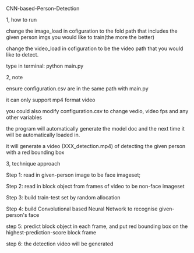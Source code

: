 CNN-based-Person-Detection


1, how to run

change the image_load in cofiguration to the fold path that includes the given person imgs
you would like to train(the more the better)

change the video_load in cofiguration to be the video path that you would like to detect.

type in terminal: python main.py


2, note

ensure configuration.csv are in the same path with main.py

it can only support mp4 format video

you could also modify configuration.csv to change vedio, video fps and any other variables

the program will automatically generate the model doc and the next time it will be automatically
loaded in.

it will generate a video (XXX_detection.mp4) of detecting the given person with a red bounding box


3, technique approach

Step 1:  read in given-person image to be face imageset;  

Step 2:  read in block object from frames of video to be non-face imageset

Step 3:  build train-test set by random allocation

Step 4:  build Convolutional based Neural Network to recognise given-person's face

step 5:  predict block object in each frame, and put red bounding box on the highest-prediction-score block frame

step 6:  the detection video will be generated








